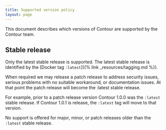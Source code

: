 ```yaml
---
title: Supported version policy
layout: page
---
```


This document describes which versions of Contour are supported by the Contour team.

## Stable release

Only the latest stable release is supported.
The latest stable release is identified by the [Docker tag `:latest`]({% link _resources/tagging.md %}).

When required we may release a patch release to address security issues, serious problems with no suitable workaround, or documentation issues.
At that point the patch release will become the :latest stable release.

For example, prior to a patch release version Contour 1.0.0 was the `:latest` stable release.
If Contour 1.0.1 is release, the `:latest` tag will move to that version.

No support is offered for major, minor, or patch releases older than the `:latest` stable release.
